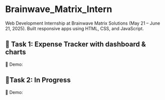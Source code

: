 # Brainwave_Matrix_Intern
Web Development Internship at Brainwave Matrix Solutions (May 21 – June 21, 2025). Built responsive apps using HTML, CSS, and JavaScript. 
## 🧾 Task 1: Expense Tracker with dashboard &amp; charts 
  🔗 Demo:  
## 🧾Task 2: In Progress
  🔗 Demo: 
